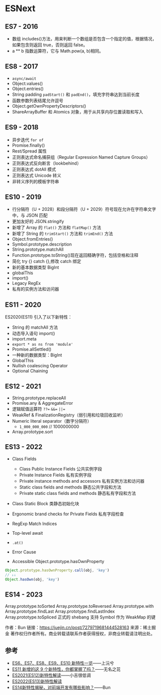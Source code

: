 # ESNext

## ES7 - 2016

- 数组 includes()方法，用来判断一个数组是否包含一个指定的值，根据情况，如果包含则返回 true，否则返回 false。
- a \*\* b 指数运算符，它与 Math.pow(a, b)相同。

## ES8 - 2017

- `async/await`
- Object.values()
- Object.entries()
- String padding `padStart()` 和 `padEnd()`，填充字符串达到当前长度
- 函数参数列表结尾允许逗号
- Object.getOwnPropertyDescriptors()
- ShareArrayBuffer 和 Atomics 对象，用于从共享内存位置读取和写入

## ES9 - 2018

- 异步迭代 `for of`
- Promise.finally()
- Rest/Spread 属性
- 正则表达式命名捕获组（Regular Expression Named Capture Groups）
- 正则表达式反向断言（lookbehind）
- 正则表达式 dotAll 模式
- 正则表达式 Unicode 转义
- 非转义序列的模板字符串

## ES10 - 2019

- 行分隔符（U + 2028）和段分隔符（U + 2029）符号现在允许在字符串文字中，与 JSON 匹配
- 更加友好的 JSON.stringify
- 新增了 Array 的 `flat()` 方法和 `flatMap()` 方法
- 新增了 String 的 `trimStart()` 方法和 `trimEnd()` 方法
- Object.fromEntries()
- Symbol.prototype.description
- String.prototype.matchAll
- Function.prototype.toString()现在返回精确字符，包括空格和注释
- 简化 try {} catch {},修改 catch 绑定
- 新的基本数据类型 BigInt
- globalThis
- import()
- Legacy RegEx
- 私有的实例方法和访问器

## ES11 - 2020

ES2020(ES11) 引入了以下新特性：

- String 的 matchAll 方法
- 动态导入语句 import()
- import.meta
- `export * as ns from 'module'`
- Promise.allSettled()
- 一种新的数据类型：BigInt
- GlobalThis
- Nullish coalescing Operator
- Optional Chaining

## ES12 - 2021

- String.prototype.replaceAll
- Promise.any & AggregateError
- 逻辑赋值运算符 `??=` `&&=` `||=`
- WeakRef & FinalizationRegistry（弱引用和垃圾回收监听）
- Numeric literal separator（数字分隔符）
  - `1_000_000_000` // 1000000000
- Array.prototype.sort

## ES13 - 2022

- Class Fields
  
  - Class Public Instance Fields 公共实例字段
  - Private Instance Fields 私有实例字段
  - Private instance methods and accessors 私有实例方法和访问器
  - Static class fields and methods 静态公共字段和方法
  - Private static class fields and methods 静态私有字段和方法
  
- Class Static Block 类静态初始化块
- Ergonomic brand checks for Private Fields 私有字段检查
- RegExp Match Indices
- Top-level await
- `.at()`
- Error Cause
- Accessible Object.prototype.hasOwnProperty

```js
Object.prototype.hasOwnProperty.call(obj, 'key')
// ↓↓
Object.hasOwn(obj, 'key')
```

## ES14 - 2023 

Array.prototype.toSorted
Array.prototype.toReversed
Array.prototype.with
Array.prototype.findLast
Array.prototype.findLastIndex
Array.prototype.toSpliced
正式的 shebang 支持
Symbol 作为 WeakMap 的键

作者：Bun
链接：https://juejin.cn/post/7279719681444528163
来源：稀土掘金
著作权归作者所有。商业转载请联系作者获得授权，非商业转载请注明出处。

## 参考

- [ES6、ES7、ES8、ES9、ES10 新特性一览](https://juejin.cn/post/6844903811622912014)——上沅兮
- [ES11 新增的这 9 个新特性，你都掌握了吗？](https://juejin.cn/post/6883306672064987149)——无名之苝
- [ES2021(ES12)新特性解读](https://juejin.cn/post/7036574117033672712)——小吉很低调
- [ES2022(ES13)新特性解读](https://juejin.cn/post/7060329023569657892)
- [ES14新特性揭秘，对前端开发有哪些影响？](https://juejin.cn/post/7279719681444528163)——Bun
